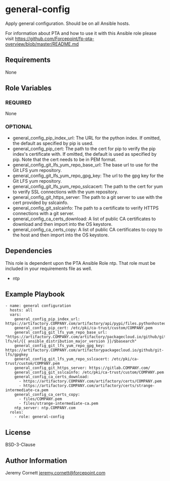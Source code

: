 # general-config

Apply general configuration. Should be on all Ansible hosts.

For information about PTA and how to use it with this Ansible role please visit https://github.com/Forcepoint/fp-pta-overview/blob/master/README.md

## Requirements

None

## Role Variables

### REQUIRED

None

### OPTIONAL

* general_config_pip_index_url: The URL for the python index. If omitted, the default as specified by pip is used.
* general_config_pip_cert: The path to the cert for pip to verify the pip index's certificate with.
  If omitted, the default is used as specified by pip. Note that the cert needs to be in PEM format.
* general_config_git_lfs_yum_repo_base_url: The base url to use for the Git LFS yum repository.
* general_config_git_lfs_yum_repo_gpg_key: The url to the gpg key for the Git LFS yum repository.
* general_config_git_lfs_yum_repo_sslcacert: The path to the cert for yum to verify SSL connections with the yum repository.
* general_config_git_https_server: The path to a git server to use with the cert provided by sslcainfo.
* general_config_git_sslcainfo: The path to a certificate to verify HTTPS connections with a git server.
* general_config_ca_certs_download: A list of public CA certificates to download and then import into the OS keystore.
* general_config_ca_certs_copy: A list of public CA certificates to copy to the host and then import into the OS keystore.

## Dependencies

This role is dependent upon the PTA Ansible Role ntp. That role must be included in your requirements file as well.

* ntp

## Example Playbook

    - name: general configuration
      hosts: all
      vars:
        general_config_pip_index_url: https://artifactory.COMPANY.com/artifactory/api/pypi/files.pythonhosted.org/simple
        general_config_pip_cert: /etc/pki/ca-trust/custom/COMPANY.pem
        general_config_git_lfs_yum_repo_base_url: "https://artifactory.COMPANY.com/artifactory/packagecloud.io/github/git-lfs/el/{{ ansible_distribution_major_version }}/$basearch"
        general_config_git_lfs_yum_repo_gpg_key: https://artifactory.COMPANY.com/artifactorypackagecloud.io/github/git-lfs/gpgkey
        general_config_git_lfs_yum_repo_sslcacert: /etc/pki/ca-trust/custom/COMPANY.pem
        general_config_git_https_server: https://gitlab.COMPANY.com/
        general_config_git_sslcainfo: /etc/pki/ca-trust/custom/COMPANY.pem
        general_config_ca_certs_download:
          - https://artifactory.COMPANY.com/artifactory/certs/COMPANY.pem
          - https://artifactory.COMPANY.com/artifactory/certs/strange-intermediate-ca.pem
        general_config_ca_certs_copy:
          - files/COMPANY.pem
          - files/strange-intermediate-ca.pem
        ntp_server: ntp.COMPANY.com
      roles:
        - role: general-config

## License

BSD-3-Clause

## Author Information

Jeremy Cornett <jeremy.cornett@forcepoint.com>
